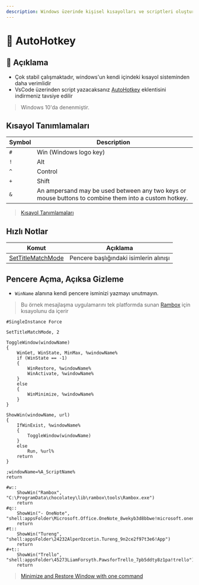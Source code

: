 ```yaml
---
description: Windows üzerinde kişisel kısayolları ve scriptleri oluşturmaya olanak sağlar.
---
```


# 💫 AutoHotkey

## 🗽 Açıklama

- Çok stabil çalışmaktadır, windows'un kendi içindeki kısayol sisteminden daha verimlidir
- VsCode üzerinden script yazacaksanız [AutoHotkey](https://marketplace.visualstudio.com/items?itemName=slevesque.vscode-autohotkey) eklentisini indirmeniz tavsiye edilir

> Windows 10'da denenmiştir.


## Kısayol Tanımlamaları

| Symbol | Description                                                                                          |
| ------ | ---------------------------------------------------------------------------------------------------- |
| `#`    | Win (Windows logo key)                                                                               |
| `!`    | Alt                                                                                                  |
| `^`    | Control                                                                                              |
| `+`    | Shift                                                                                                |
| `&`    | An ampersand may be used between any two keys or mouse buttons to combine them into a custom hotkey. |

> [Kısayol Tanımlamaları](https://www.autohotkey.com/docs/Tutorial.htm#s21)
## Hızlı Notlar

| Komut                                                                               | Açıklama                               |
| ----------------------------------------------------------------------------------- | -------------------------------------- |
| [SetTitleMatchMode](https://www.autohotkey.com/docs/commands/SetTitleMatchMode.htm) | Pencere başlığındaki isimlerin alınışı |

## Pencere Açma, Açıksa Gizleme

- `WinName` alanına kendi pencere isminizi yazmayı unutmayın.

> Bu örnek mesajlaşma uygulamarını tek platformda sunan [Rambox](https://rambox.pro/) için kısayolunu da içerir

```ahk
#SingleInstance Force

SetTitleMatchMode, 2

ToggleWindow(windowName)
{   
    WinGet, WinState, MinMax, %windowName%
    if (WinState == -1)
    {
        WinRestore, %windowName%
        WinActivate, %windowName%
    }
    else
    {
        WinMinimize, %windowName%
    }
}

ShowWin(windowName, url) 
{   
    IfWinExist, %windowName%
    {
        ToggleWindow(windowName)
    }
    else
        Run, %url%
    return
}

;windowName=%A_ScriptName%
return

#w::
    ShowWin("Rambox", "C:\ProgramData\chocolatey\lib\rambox\tools\Rambox.exe")
    return
#q::
    ShowWin("- OneNote", "shell:appsFolder\Microsoft.Office.OneNote_8wekyb3d8bbwe!microsoft.onenoteim")
    return
#t::
    ShowWin("Tureng", "shell:appsFolder\24232AlperOzcetin.Tureng_9n2ce2f97t3e6!App")
    return
#+t::
    ShowWin("Trello", "shell:appsFolder\45273LiamForsyth.PawsforTrello_7pb5ddty8z1pa!trello")
    return

```

> [Minimize and Restore Window with one command](https://autohotkey.com/board/topic/49207-minimize-and-restore-window-with-one-command/?p=306623)
